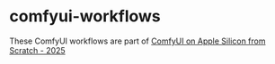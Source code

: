 # comfyui-workflows

These ComfyUI workflows are part of [ComfyUI on Apple Silicon from Scratch - 2025](https://medium.com/@tchpnk/comfyui-on-apple-silicon-from-scratch-2025-9facb41c842f)
